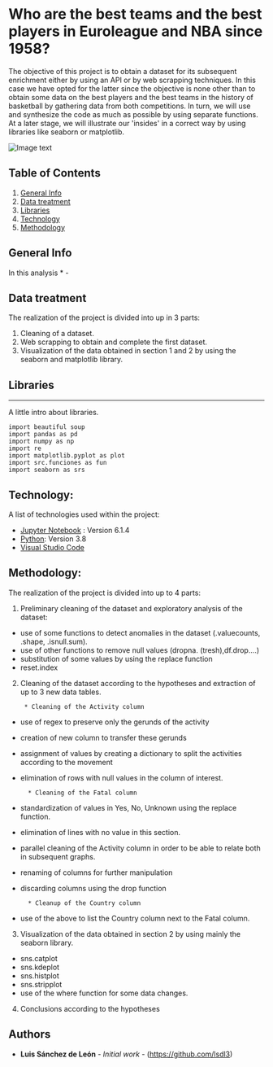 # Who are the best teams and the best players in Euroleague and NBA since 1958?

The objective of this project is to obtain a dataset for its subsequent enrichment either by using an API or by web scrapping techniques. In this case we have opted for the latter since the objective is none other than to obtain some data on the best players and the best teams in the history of basketball by gathering data from both competitions. In turn, we will use and synthesize the code as much as possible by using separate functions. At a later stage, we will illustrate our 'insides' in a correct way by using libraries like seaborn or matplotlib.


![Image text](https://s03.s3c.es/imag/_v0/770x420/b/1/6/770x420-michael-jordan-air-jordan.jpg)

## Table of Contents
1. [General Info](#general-info)
2. [Data treatment](#Data-treatment)
3. [Libraries](#Libraries)
4. [Technology](#Technology)
5. [Methodology](#Methodology)

## General Info

In this analysis * -


## Data treatment

The realization of the project is divided into up in 3 parts: 
1. Cleaning of a dataset. 
2. Web scrapping to obtain and complete the first dataset. 
3. Visualization of the data obtained in section 1 and 2 by using the seaborn and matplotlib library. 


## Libraries
***
A little intro about libraries. 
```
import beautiful soup
import pandas as pd
import numpy as np
import re
import matplotlib.pyplot as plot
import src.funciones as fun
import seaborn as srs

```

## Technology: 

A list of technologies used within the project:
* [Jupyter Notebook](https://jupyter.org/) : Version 6.1.4
* [Python](https://www.python.org/): Version 3.8
* [Visual Studio Code](https://code.visualstudio.com/)

## Methodology: 

The realization of the project is divided into up to 4 parts: 
1. Preliminary cleaning of the dataset and exploratory analysis of the dataset: 
* use of some functions to detect anomalies in the dataset (.valuecounts, .shape, .isnull.sum).
* use of other functions to remove null values (dropna. (tresh),df.drop....)
* substitution of some values by using the replace function
* reset.index 

2. Cleaning of the dataset according to the hypotheses and extraction of up to 3 new data tables.

        * Cleaning of the Activity column
- use of regex to preserve only the gerunds of the activity
- creation of new column to transfer these gerunds
- assignment of values by creating a dictionary to split the activities according to the movement
- elimination of rows with null values in the column of interest.

        * Cleaning of the Fatal column
- standardization of values in Yes, No, Unknown using the replace function. 
- elimination of lines with no value in this section. 
- parallel cleaning of the Activity column in order to be able to relate both in subsequent graphs.
- renaming of columns for further manipulation
- discarding columns using the drop function

        * Cleanup of the Country column
- use of the above to list the Country column next to the Fatal column. 

3. Visualization of the data obtained in section 2 by using mainly the seaborn library.
- sns.catplot
- sns.kdeplot
- sns.histplot
- sns.stripplot
- use of the where function for some data changes. 

4. Conclusions according to the hypotheses


## Authors

* **Luis Sánchez de León** - *Initial work* - (https://github.com/lsdl3)




